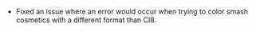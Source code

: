 - Fixed an issue where an error would occur when trying to color smash cosmetics with a different format than CI8.
